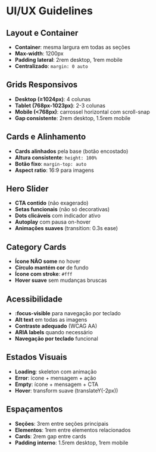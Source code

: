 # UI/UX Guidelines

## Layout e Container
- **Container**: mesma largura em todas as seções
- **Max-width**: 1200px
- **Padding lateral**: 2rem desktop, 1rem mobile
- **Centralizado**: `margin: 0 auto`

## Grids Responsivos
- **Desktop (≥1024px)**: 4 colunas
- **Tablet (768px-1023px)**: 2-3 colunas
- **Mobile (<768px)**: carrossel horizontal com scroll-snap
- **Gap consistente**: 2rem desktop, 1.5rem mobile

## Cards e Alinhamento
- **Cards alinhados** pela base (botão encostado)
- **Altura consistente**: `height: 100%`
- **Botão fixo**: `margin-top: auto`
- **Aspect ratio**: 16:9 para imagens

## Hero Slider
- **CTA contido** (não exagerado)
- **Setas funcionais** (não só decorativas)
- **Dots clicáveis** com indicador ativo
- **Autoplay** com pausa on-hover
- **Animações suaves** (transition: 0.3s ease)

## Category Cards
- **Ícone NÃO some** no hover
- **Círculo mantém cor** de fundo
- **Ícone com stroke**: `#fff`
- **Hover suave** sem mudanças bruscas

## Acessibilidade
- **:focus-visible** para navegação por teclado
- **Alt text** em todas as imagens
- **Contraste adequado** (WCAG AA)
- **ARIA labels** quando necessário
- **Navegação por teclado** funcional

## Estados Visuais
- **Loading**: skeleton com animação
- **Error**: ícone + mensagem + ação
- **Empty**: ícone + mensagem + CTA
- **Hover**: transform suave (translateY(-2px))

## Espaçamentos
- **Seções**: 3rem entre seções principais
- **Elementos**: 1rem entre elementos relacionados
- **Cards**: 2rem gap entre cards
- **Padding interno**: 1.5rem desktop, 1rem mobile
